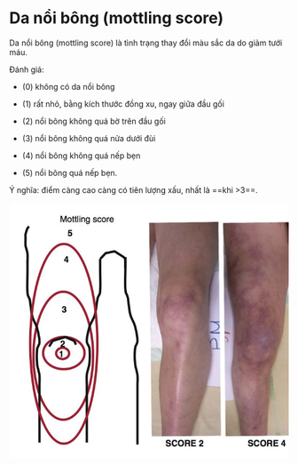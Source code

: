 # Da nổi bông (mottling score)
  
Da nổi bông (mottling score) là tình trạng thay đổi màu sắc da do giảm tưới máu.
  
Đánh giá:
  
- (0) không có da nổi bông
  
- (1) rất nhỏ, bằng kích thước đồng xu, ngay giữa đầu gối
  
- (2) nổi bông không quá bờ trên đầu gối
  
- (3) nổi bông không quá nửa dưới đùi
  
- (4) nổi bông không quá nếp bẹn
  
- (5) nổi bông quá nếp bẹn.
  
Ý nghĩa: điểm càng cao càng có tiên lượng xấu, nhất là  ==khi >3==.
  

  
![../200 FILES/201 Image/image/Da nổi bông-1716731442162.webp](../200%20FILES/201%20Image/image/Da%20n%E1%BB%95i%20b%C3%B4ng-1716731442162.webp)
  

  

